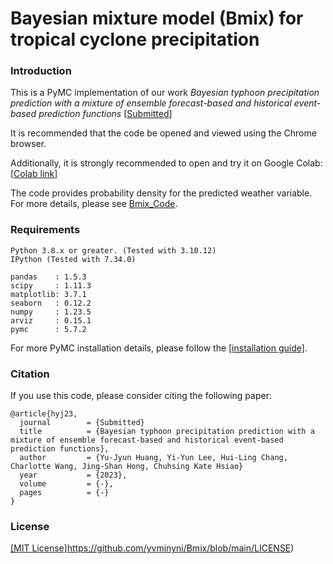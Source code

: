 # Bayesian mixture model (Bmix) for tropical cyclone precipitation

### Introduction

This is a PyMC implementation of our work *Bayesian typhoon precipitation prediction with a mixture of ensemble forecast-based and historical event-based prediction functions* [[Submitted](link)]

It is recommended that the code be opened and viewed using the Chrome browser.

Additionally, it is strongly recommended to open and try it on Google Colab: [[Colab link](https://colab.research.google.com/drive/1gVprj2XB4SsrigfRp5uobZmKFVx5VNOa?usp=drive_link)]

The code provides probability density for the predicted weather variable. For more details, please see [Bmix_Code](https://github.com/yvminyni/Bmix/blob/main/1130_Bmix_Code.ipynb).

### Requirements
```
Python 3.8.x or greater. (Tested with 3.10.12)
IPython (Tested with 7.34.0)

pandas    : 1.5.3
scipy     : 1.11.3
matplotlib: 3.7.1
seaborn   : 0.12.2
numpy     : 1.23.5
arviz     : 0.15.1
pymc      : 5.7.2
```

For more PyMC installation details, please follow the [[installation guide]](https://www.pymc.io/projects/docs/en/stable/installation.html).

### Citation
If you use this code, please consider citing the following paper:

	@article{hyj23,  
	  journal        = {Submitted}  
	  title          = {Bayesian typhoon precipitation prediction with a mixture of ensemble forecast-based and historical event-based prediction functions},
	  author         = {Yu-Jyun Huang, Yi-Yun Lee, Hui-Ling Chang, Charlotte Wang, Jing-Shan Hong, Chuhsing Kate Hsiao}
	  year           = {2023},
	  volume         = {-},
	  pages          = {-}
	}
 <!--Huang Yu-Jyun 2023? I guess-->    <!--{Journal of Hydrology},-->
### License

[[MIT License]](https://github.com/yvminyni/Bmix/blob/main/LICENSE)https://github.com/yvminyni/Bmix/blob/main/LICENSE)
